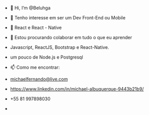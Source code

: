 - 👋 Hi, I’m @Beluhga
- 👀 Tenho interesse em ser um Dev Front-End ou Mobile
- 🌱 React e React - Native
- 💞️ Estou procurando colaborar em tudo o que eu aprender
- Javascript, ReactJS, Bootstrap e React-Native.
- um pouco de  Node.js e Postgresql

- 📫 Como me encontrar:
-  michaelfernando@live.com
-  https://www.linkedin.com/in/michael-albuquerque-9443b21b9/
-  +55 81 997898030
- 
  

